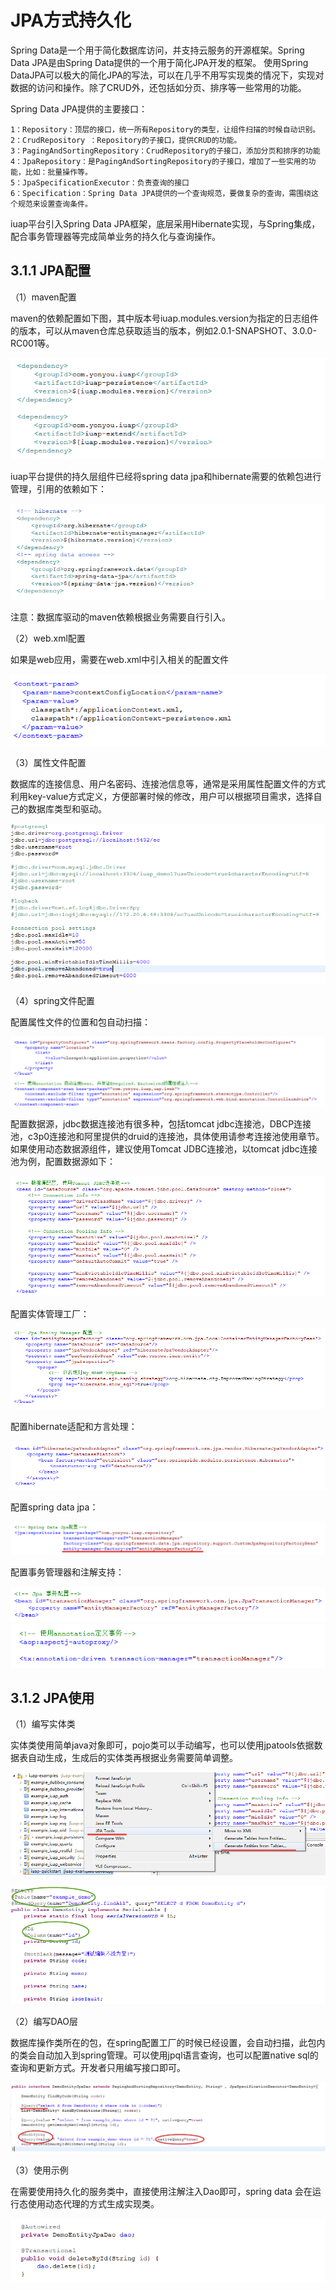 # JPA方式持久化

Spring Data是一个用于简化数据库访问，并支持云服务的开源框架。Spring Data JPA是由Spring Data提供的一个用于简化JPA开发的框架。
使用Spring DataJPA可以极大的简化JPA的写法，可以在几乎不用写实现类的情况下，实现对数据的访问和操作。除了CRUD外，还包括如分页、排序等一些常用的功能。

Spring Data JPA提供的主要接口：

	1：Repository：顶层的接口，统一所有Repository的类型，让组件扫描的时候自动识别。
	2：CrudRepository ：Repository的子接口，提供CRUD的功能。
	3：PagingAndSortingRepository：CrudRepository的子接口，添加分页和排序的功能
	4：JpaRepository：是PagingAndSortingRepository的子接口，增加了一些实用的功能，比如：批量操作等。
	5：JpaSpecificationExecutor：负责查询的接口
	6：Specification：Spring Data JPA提供的一个查询规范，要做复杂的查询，需围绕这个规范来设置查询条件。
    
iuap平台引入Spring Data JPA框架，底层采用Hibernate实现，与Spring集成，配合事务管理器等完成简单业务的持久化与查询操作。

## 3.1.1 JPA配置

（1）maven配置

maven的依赖配置如下图，其中版本号iuap.modules.version为指定的日志组件的版本，可以从maven仓库总获取适当的版本，例如2.0.1-SNAPSHOT、3.0.0-RC001等。

 ![](../image/image37.png)

iuap平台提供的持久层组件已经将spring data jpa和hibernate需要的依赖包进行管理，引用的依赖如下：

![](../image/image38.png) 

注意：数据库驱动的maven依赖根据业务需要自行引入。

（2）web.xml配置

如果是web应用，需要在web.xml中引入相关的配置文件

 ![](../image/image39.png)

（3）属性文件配置

数据库的连接信息、用户名密码、连接池信息等，通常是采用属性配置文件的方式利用key-value方式定义，方便部署时候的修改，用户可以根据项目需求，选择自己的数据库类型和驱动。

 ![](../image/image40.png)

（4）spring文件配置

配置属性文件的位置和包自动扫描：

 ![](../image/image41.png)

配置数据源，jdbc数据连接池有很多种，包括tomcat jdbc连接池，DBCP连接池，c3p0连接池和阿里提供的druid的连接池，具体使用请参考连接池使用章节。如果使用动态数据源组件，建议使用Tomcat JDBC连接池，以tomcat jdbc连接池为例，配置数据源如下：

 ![](../image/image42.png)

配置实体管理工厂：

 ![](../image/image43.png)

配置hibernate适配和方言处理：

 ![](../image/image44.png)

配置spring data jpa：

 ![](../image/image45.png)

配置事务管理器和注解支持：

![](../image/image46.png) 
![](../image/image47.png)

##  3.1.2 JPA使用

（1）编写实体类

实体类使用简单java对象即可，pojo类可以手动编写，也可以使用jpatools依据数据表自动生成，生成后的实体类再根据业务需要简单调整。

![](../image/image48.png)

![](../image/image49.png) 

（2）编写DAO层

数据库操作类所在的包，在spring配置工厂的时候已经设置，会自动扫描，此包内的类会自动加入到spring管理。可以使用jpql语言查询，也可以配置native sql的查询和更新方式。开发者只用编写接口即可。

![](../image/image50.png)

（3）使用示例

在需要使用持久化的服务类中，直接使用注解注入Dao即可，spring data 会在运行态使用动态代理的方式生成实现类。

![](../image/image51.png)